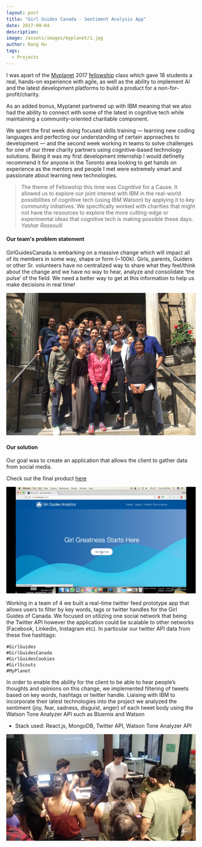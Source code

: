 ```yaml
---
layout: post
title: "Girl Guides Canada - Sentiment Analysis App"
date: 2017-09-04
description:
image: /assets/images/myplanet/1.jpg
author: Dong Hu
tags:
  - Projects
---
```

I was apart of the [Myplanet](https://www.myplanet.com/) 2017 [fellowship](https://medium.com/myplanet-musings/myplanet-fellowship-2-0-e71c46c28364) class which gave 18 students a real, hands-on experience with agile, as well as the ability to implement AI and the latest development platforms to build a product for a non-for-profit/charity.

As an added bonus, Myplanet partnered up with IBM meaning that we also had the ability to connect with some of the latest in cognitive tech while maintaining a community-oriented charitable component.

We spent the first week doing focused skills training — learning new coding languages and perfecting our understanding of certain approaches to development — and the second week working in teams to solve challenges for one of our three charity partners using cognitive-based technology solutions. Being it was my first development internship I would definetly recommend it for anyone in the Toronto area looking to get hands on experience as the mentors and people I met were extremely smart and passionate about learning new technologies.

> The theme of Fellowship this time was Cognitive for a Cause. It allowed us to explore our joint interest with IBM in the real-world possibilities of cognitive tech (using IBM Watson) by applying it to key community initiatives. We specifically worked with charities that might not have the resources to explore the more cutting-edge or experimental ideas that cognitive tech is making possible these days.
> <cite>Yashar Rassoulli</cite>

#### Our team's problem statement
GirlGuidesCanada is embarking on a massive change which will impact all of its members in some way, shape or form (~100k). Girls, parents, Guiders or other Sr. volunteers have no centralized way to share what they feel/think about the change and we have no way to hear, analyze and consolidate ‘the pulse’ of the field. We need a better way to get at this information to help us make decisions in real time!

![MyPlanetCohort](/assets/images/myplanet/2.jpg)

#### Our solution

Our goal was to create an application that allows the client to gather data from social media.

Check out the final product [here](https://github.com/hmeinertrita/MyPlanetGirlGuides)

![GirlGuides](/assets/images/myplanet/girlguides.gif)

Working in a team of 4 we built a real-time twitter feed prototype app that allows users to filter by key words, tags or twitter handles for the Girl Guides of Canada. We focused on utilizing one social network that being the Twitter API however the application could be scalable to other networks (Facebook, Linkedin, Instagram etc). In particular our twitter API data from these five hashtags:
```
#GirlGuides
#GirlGuidesCanada
#GirlGuidesCookies
#GirlScouts
#MyPlanet
```
In order to enable the ability for the client to be able to hear people’s thoughts and opinions on this change, we implemented filtering of tweets based on key words, hashtags or twitter handle. Liaising with IBM to incorporate their latest technologies into the project we analyzed the sentiment (joy, fear, sadness, disguist, anger) of each tweet body using the Watson Tone Analyzer API  such as Bluemix and Watson

* Stack used: React.js, MongoDB, Twitter API, Watson Tone Analyzer API

![MyPlanetCohortActivity](/assets/images/myplanet/3.jpg)
